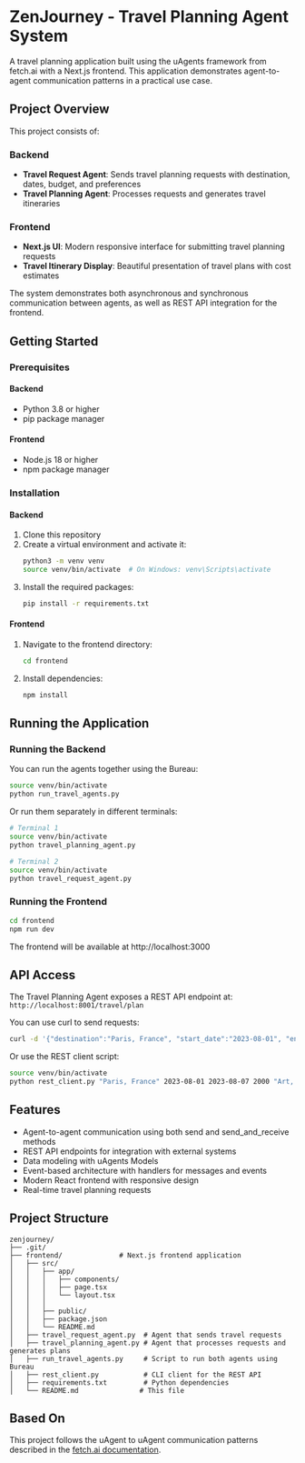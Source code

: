 # ZenJourney - Travel Planning Agent System

A travel planning application built using the uAgents framework from fetch.ai with a Next.js frontend. This application demonstrates agent-to-agent communication patterns in a practical use case.

## Project Overview

This project consists of:

### Backend
- **Travel Request Agent**: Sends travel planning requests with destination, dates, budget, and preferences
- **Travel Planning Agent**: Processes requests and generates travel itineraries

### Frontend
- **Next.js UI**: Modern responsive interface for submitting travel planning requests
- **Travel Itinerary Display**: Beautiful presentation of travel plans with cost estimates

The system demonstrates both asynchronous and synchronous communication between agents, as well as REST API integration for the frontend.

## Getting Started

### Prerequisites

#### Backend
- Python 3.8 or higher
- pip package manager

#### Frontend
- Node.js 18 or higher
- npm package manager

### Installation

#### Backend
1. Clone this repository
2. Create a virtual environment and activate it:
   ```bash
   python3 -m venv venv
   source venv/bin/activate  # On Windows: venv\Scripts\activate
   ```
3. Install the required packages:
   ```bash
   pip install -r requirements.txt
   ```

#### Frontend
1. Navigate to the frontend directory:
   ```bash
   cd frontend
   ```
2. Install dependencies:
   ```bash
   npm install
   ```

## Running the Application

### Running the Backend

You can run the agents together using the Bureau:

```bash
source venv/bin/activate
python run_travel_agents.py
```

Or run them separately in different terminals:

```bash
# Terminal 1
source venv/bin/activate
python travel_planning_agent.py

# Terminal 2
source venv/bin/activate
python travel_request_agent.py
```

### Running the Frontend

```bash
cd frontend
npm run dev
```

The frontend will be available at http://localhost:3000

## API Access

The Travel Planning Agent exposes a REST API endpoint at:
`http://localhost:8001/travel/plan`

You can use curl to send requests:

```bash
curl -d '{"destination":"Paris, France", "start_date":"2023-08-01", "end_date":"2023-08-07", "budget":2000.0, "preferences":"Art, history, cuisine"}' -H "Content-Type: application/json" -X POST http://localhost:8001/travel/plan
```

Or use the REST client script:

```bash
source venv/bin/activate
python rest_client.py "Paris, France" 2023-08-01 2023-08-07 2000 "Art, history, cuisine"
```

## Features

- Agent-to-agent communication using both send and send_and_receive methods
- REST API endpoints for integration with external systems
- Data modeling with uAgents Models
- Event-based architecture with handlers for messages and events
- Modern React frontend with responsive design
- Real-time travel planning requests

## Project Structure

```
zenjourney/
├── .git/
├── frontend/              # Next.js frontend application
│   ├── src/
│   │   ├── app/
│   │   │   ├── components/
│   │   │   ├── page.tsx
│   │   │   └── layout.tsx
│   │   │   
│   │   ├── public/
│   │   ├── package.json
│   │   └── README.md
│   ├── travel_request_agent.py  # Agent that sends travel requests
│   ├── travel_planning_agent.py # Agent that processes requests and generates plans
│   ├── run_travel_agents.py     # Script to run both agents using Bureau
│   ├── rest_client.py           # CLI client for the REST API
│   ├── requirements.txt         # Python dependencies
│   └── README.md               # This file
```

## Based On
This project follows the uAgent to uAgent communication patterns described in the [fetch.ai documentation](https://innovationlab.fetch.ai/resources/docs/agent-communication/uagent-uagent-communication). 